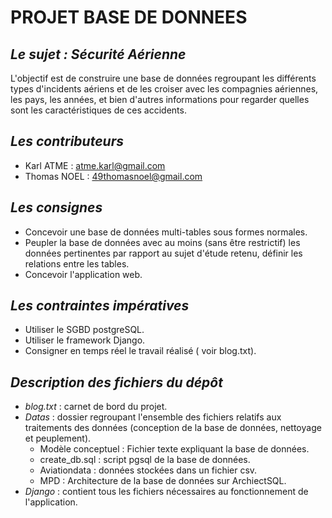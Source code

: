 # PROJET BASE DE DONNEES 

 _Le sujet : Sécurité Aérienne_
 -

L'objectif est de construire une base de données regroupant les différents types d'incidents aériens et de les croiser avec les compagnies aériennes, les pays, les années, et bien d'autres informations pour regarder quelles sont les caractéristiques de ces accidents.

_Les contributeurs_
-

* Karl ATME : atme.karl@gmail.com
* Thomas NOEL : 49thomasnoel@gmail.com 

_Les consignes_
-

* Concevoir une base de données multi-tables sous formes normales.
* Peupler la base de données avec au moins (sans être restrictif) les données pertinentes par rapport au sujet d'étude retenu, définir les relations entre les tables.
* Concevoir l'application web.

_Les contraintes impératives_
-

* Utiliser le SGBD postgreSQL.
* Utiliser le framework Django.
* Consigner en temps réel le travail réalisé ( voir blog.txt).

_Description des fichiers du dépôt_
-
* _blog.txt_ : carnet de bord du projet.
* _Datas_ : dossier regroupant l'ensemble des fichiers relatifs aux traitements des données (conception de la base de données, nettoyage et peuplement). 
  * Modèle conceptuel : Fichier texte expliquant la base de données.
  * create_db.sql : script pgsql de la base de données.
  * Aviationdata : données stockées dans un fichier csv.
  * MPD : Architecture de la base de données sur ArchiectSQL.
* _Django_ : contient tous les fichiers nécessaires au fonctionnement de l'application.
